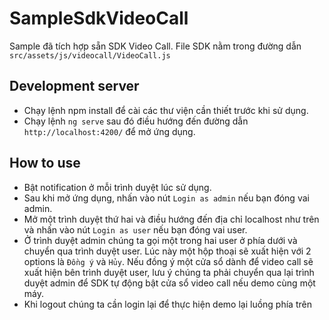 # SampleSdkVideoCall

Sample đã tích hợp sẵn SDK Video Call. File SDK nằm trong đường dẫn `src/assets/js/videocall/VideoCall.js`

## Development server
- Chạy lệnh npm install để cài các thư viện cần thiết trước khi sử dụng.
- Chạy lệnh `ng serve` sau đó điều hướng đến đường dẫn `http://localhost:4200/` để mở ứng dụng.

## How to use
- Bật notification ở mỗi trình duyệt lúc sử dụng.
- Sau khi mở ứng dụng, nhấn vào nút  `Login as admin` nếu bạn đóng vai admin.
- Mở một trình duyệt thứ hai và điều hướng đến địa chỉ localhost như trên và nhấn vào nút `Login as user` nếu bạn đóng vai user.
- Ở trình duyệt admin chúng ta gọi một trong hai user ở phía dưới và chuyển qua trình duyệt user. Lúc này một hộp thoại sẽ xuất hiện với 2 options là `Đồng ý` và `Hủy`. Nếu đồng ý một cửa sổ dành để video call sẽ xuất hiện bên trình duyệt user, lưu ý chúng ta phải chuyển qua lại trình duyệt admin để SDK tự động bật cửa sổ video call nếu demo cùng một máy.
- Khi logout chúng ta cần login lại để thực hiện demo lại luồng phía trên


